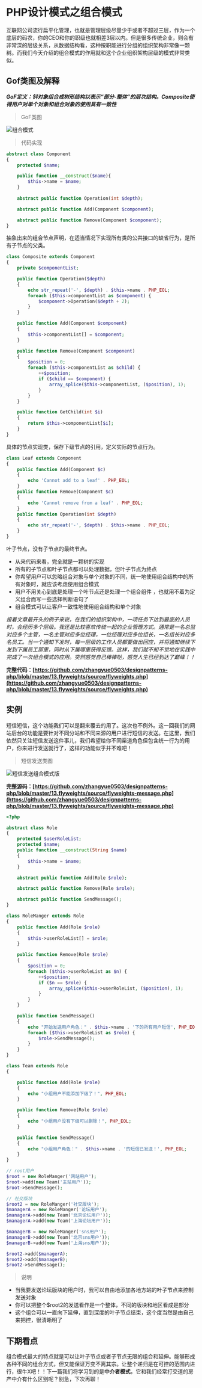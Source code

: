 # PHP设计模式之组合模式

互联网公司流行扁平化管理，也就是管理层级尽量少于或者不超过三层，作为一个底层的码农，你的CEO和你的职级也就相差3层以内。但是很多传统企业，则会有非常深的层级关系，从数据结构看，这种按职能进行分组的组织架构非常像一颗树。而我们今天介绍的组合模式的作用就和这个企业组织架构层级的模式非常类似。

## Gof类图及解释

***GoF定义：钭对象组合成树形结构以表示“部分-整体”的层次结构。Composite使得用户对单个对象和组合对象的使用具有一致性***

> GoF类图

![组合模式](https://raw.githubusercontent.com/zhangyue0503/designpatterns-php/master/13.flyweights/img/flyweights.jpg)


> 代码实现

```php
abstract class Component
{
    protected $name;

    public function __construct($name){
        $this->name = $name;
    }
    
    abstract public function Operation(int $depth);

    abstract public function Add(Component $component);

    abstract public function Remove(Component $component);
}
```

抽象出来的组合节点声明，在适当情况下实现所有类的公共接口的缺省行为，是所有子节点的父类。

```php
class Composite extends Component
{
    private $componentList;

    public function Operation($depth)
    {
        echo str_repeat('-', $depth) . $this->name . PHP_EOL;
        foreach ($this->componentList as $component) {
            $component->Operation($depth + 2);
        }
    }

    public function Add(Component $component)
    {
        $this->componentList[] = $component;
    }

    public function Remove(Component $component)
    {
        $position = 0;
        foreach ($this->componentList as $child) {
            ++$position;
            if ($child == $component) {
                array_splice($this->componentList, ($position), 1);
            }
        }
    }

    public function GetChild(int $i)
    {
        return $this->componentList[$i];
    }
}
```

具体的节点实现类，保存下级节点的引用，定义实际的节点行为。

```php 
class Leaf extends Component
{
    public function Add(Component $c)
    {
        echo 'Cannot add to a leaf' . PHP_EOL;
    }
    public function Remove(Component $c)
    {
        echo 'Cannot remove from a leaf' . PHP_EOL;
    }
    public function Operation(int $depth)
    {
        echo str_repeat('-', $depth) . $this->name . PHP_EOL;
    }
}
```

叶子节点，没有子节点的最终节点。

- 从来代码来看，完全就是一颗树的实现
- 所有的子节点和叶子节点都可以处理数据，但叶子节点为终点
- 你希望用户可以忽略组合对象与单个对象的不同，统一地使用组合结构中的所有对象时，就应该考虑使用组合模式
- 用户不用关心到底是处理一个叶节点还是处理一个组合组件 ，也就用不着为定义组合而写一些选择判断语句了
- 组合模式可以让客户一致性地使用组合结构和单个对象

*接着文章最开头的例子来说，在我们的组织架构中，一项任务下达到最底的人员时，会经历多个层级。我还是比较喜欢传统一起的企业管理方式。通常是一名总监对应多个主管，一名主管对应多位经理，一位经理对应多位组长，一名组长对应多名员工。当一个通知下发时，每一层级的工作人员都要做出回应，并将通知继续下发到下属员工那里，同时从下属哪里获得反馈。这样，我们就不知不觉地在实践中完成了一次组合模式的应用。突然感觉自己棒棒哒，感觉人生已经到达了巅峰！！*

**完整代码：[https://github.com/zhangyue0503/designpatterns-php/blob/master/13.flyweights/source/flyweights.php](https://github.com/zhangyue0503/designpatterns-php/blob/master/13.flyweights/source/flyweights.php)**

## 实例

短信短信，这个功能我们可以是翻来覆去的用了。这次也不例外。这一回我们的网站后台的功能是要针对不同分站和不同来源的用户进行短信的发送。在这里，我们依然只关注短信发送这件事儿，我们希望给你不同渠道角色但包含统一行为的用户，你来进行发送就行了，这样的功能似乎并不难吧！

> 短信发送类图

![短信发送组合模式版](https://raw.githubusercontent.com/zhangyue0503/designpatterns-php/master/13.flyweights/img/flyweights-message.jpg)


**完整源码：[https://github.com/zhangyue0503/designpatterns-php/blob/master/13.flyweights/source/flyweights-message.php](https://github.com/zhangyue0503/designpatterns-php/blob/master/13.flyweights/source/flyweights-message.php)**

```php
<?php

abstract class Role
{
    protected $userRoleList;
    protected $name;
    public function __construct(String $name)
    {
        $this->name = $name;
    }

    abstract public function Add(Role $role);

    abstract public function Remove(Role $role);

    abstract public function SendMessage();
}

class RoleManger extends Role
{
    public function Add(Role $role)
    {
        $this->userRoleList[] = $role;
    }

    public function Remove(Role $role)
    {
        $position = 0;
        foreach ($this->userRoleList as $n) {
            ++$position;
            if ($n == $role) {
                array_splice($this->userRoleList, ($position), 1);
            }
        }
    }

    public function SendMessage()
    {
        echo "开始发送用户角色：" . $this->name . '下的所有用户短信', PHP_EOL;
        foreach ($this->userRoleList as $role) {
            $role->SendMessage();
        }
    }
}

class Team extends Role
{

    public function Add(Role $role)
    {
        echo "小组用户不能添加下级了！", PHP_EOL;
    }

    public function Remove(Role $role)
    {
        echo "小组用户没有下级可以删除！", PHP_EOL;
    }

    public function SendMessage()
    {
        echo "小组用户角色：" . $this->name . '的短信已发送！', PHP_EOL;
    }
}

// root用户
$root = new RoleManger('网站用户');
$root->add(new Team('主站用户'));
$root->SendMessage();

// 社交版块
$root2 = new RoleManger('社交版块');
$managerA = new RoleManger('论坛用户');
$managerA->add(new Team('北京论坛用户'));
$managerA->add(new Team('上海论坛用户'));

$managerB = new RoleManger('sns用户');
$managerB->add(new Team('北京sns用户'));
$managerB->add(new Team('上海sns用户'));

$root2->add($managerA);
$root2->add($managerB);
$root2->SendMessage();


```

> 说明

- 当我要发送论坛版块的用户时，我可以自由地添加各地方站的叶子节点来控制发送对象
- 你可以把整个$root2的发送看作是一个整体，不同的版块和地区看成是部分
- 这个组合可以一直向下延伸，直到深度的叶子节点结束，这个度当然是由自己来把控，很清晰明了

## 下期看点

组合模式最大的特点就是可以让叶子节点或者子节点无限的组合和延伸。能够形成各种不同的组合方式，但又能保证万变不离其宗。让整个递归是在可控的范围内进行，很牛X吧！！下一篇我们将学习到的是**中介者模式**，它和我们经常打交道的房产中介有什么区别呢？别急，下次再聊！